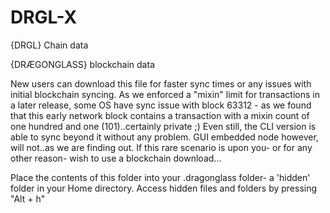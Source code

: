# DRGL-X
{DRGL} Chain data

{DRÆGONGLASS} blockchain data  

New users can download this file for faster sync times or any issues with initial blockchain syncing. As we enforced a "mixin" limit
for transactions in a later release, some OS have sync issue with block 63312 - as we found that this early network block contains a transaction
with a mixin count of one hundred and one (101)..certainly private ;)   Even still, the CLI version is able to sync beyond it without any problem. GUI embedded node
however, will not..as we are finding out. If this rare scenario is upon you- or for any other reason- wish to use a blockchain download...

Place the contents of this folder into your .dragonglass folder- a 'hidden' folder in your Home directory. Access hidden files and folders
by pressing "Alt + h" 
